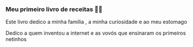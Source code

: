 ### Meu primeiro livro de receitas :man_cook:

Este livro dedico a minha família , a minha curiosidade e ao meu estomago

Dedico a quem inventou a internet e as vovós que ensinaram os primeiros netinhos



